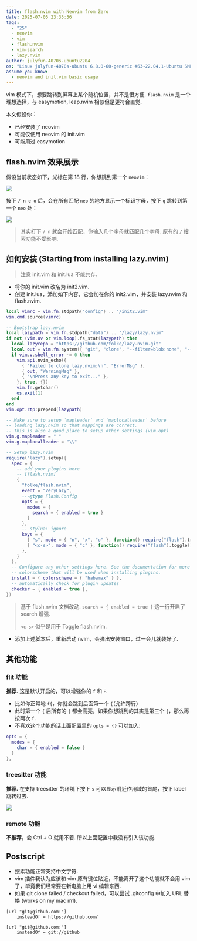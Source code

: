 ```yaml
---
title: flash.nvim with Neovim from Zero
date: 2025-07-05 23:35:56
tags:
  - "25"
  - neovim
  - vim
  - flash.nvim
  - vim-search
  - lazy.nvim
author: julyfun-4070s-ubuntu2204
os: "Linux julyfun-4070s-ubuntu 6.8.0-60-generic #63~22.04.1-Ubuntu SMP PREEMPT_DYNAMIC Tue Apr 22 19:00:15 UTC 2 x86_64 x86_64 x86_64 GNU/Linux"
assume-you-know:
  - neovim and init.vim basic usage
---
```


vim 模式下，想要跳转到屏幕上某个随机位置，并不是很方便. `flash.nvim` 是一个理想选择，与 easymotion, leap.nvim 相似但是更符合直觉.

本文假设你：
- 已经安装了 neovim
- 可能仅使用 neovim 的 init.vim
- 可能用过 easymotion

## flash.nvim 效果展示

假设当前状态如下，光标在第 18 行，你想跳到第一个 `neovim`：

![](https://how-to-1258460161.cos.ap-shanghai.myqcloud.com/how-to20250705233907.png)

按下 `/ n e o` 后，会在所有匹配 `neo` 的地方显示一个标识字母，按下 `q` 跳转到第一个 `neo` 处：

![](https://how-to-1258460161.cos.ap-shanghai.myqcloud.com/how-to20250705234039.png)

> 其实打下 `/ n` 就会开始匹配，你输入几个字母就匹配几个字母. 原有的 `/` 搜索功能不受影响.

## 如何安装 (Starting from installing lazy.nvim)

> 注意 init.vim 和 init.lua 不能共存.
- 将你的 init.vim 改名为 init2.vim.
- 创建 init.lua，添加如下内容，它会加在你的 init2.vim，并安装 lazy.nvim 和 flash.nvim.

```lua
local vimrc = vim.fn.stdpath("config") .. "/init2.vim"
vim.cmd.source(vimrc)

-- Bootstrap lazy.nvim
local lazypath = vim.fn.stdpath("data") .. "/lazy/lazy.nvim"
if not (vim.uv or vim.loop).fs_stat(lazypath) then
  local lazyrepo = "https://github.com/folke/lazy.nvim.git"
  local out = vim.fn.system({ "git", "clone", "--filter=blob:none", "--branch=stable", lazyrepo, lazypath })
  if vim.v.shell_error ~= 0 then
    vim.api.nvim_echo({
      { "Failed to clone lazy.nvim:\n", "ErrorMsg" },
      { out, "WarningMsg" },
      { "\nPress any key to exit..." },
    }, true, {})
    vim.fn.getchar()
    os.exit(1)
  end
end
vim.opt.rtp:prepend(lazypath)

-- Make sure to setup `mapleader` and `maplocalleader` before
-- loading lazy.nvim so that mappings are correct.
-- This is also a good place to setup other settings (vim.opt)
vim.g.mapleader = " "
vim.g.maplocalleader = "\\"

-- Setup lazy.nvim
require("lazy").setup({
  spec = {
    -- add your plugins here
    -- [flash.nvim]
    {
      "folke/flash.nvim",
      event = "VeryLazy",
      ---@type Flash.Config
      opts = {
        modes = {
          search = { enabled = true }
        }
      },
      -- stylua: ignore
      keys = {
        { "s", mode = { "n", "x", "o" }, function() require("flash").treesitter() end, desc = "Flash Treesitter" },
        { "<c-s>", mode = { "c" }, function() require("flash").toggle() end, desc = "Toggle Flash Search" },
      },
    }
  },
  -- Configure any other settings here. See the documentation for more details.
  -- colorscheme that will be used when installing plugins.
  install = { colorscheme = { "habamax" } },
  -- automatically check for plugin updates
  checker = { enabled = true },
})

```
> 基于 flash.nvim 文档改动. `search = { enabled = true }` 这一行开启了 search 增强.
>
> `<c-s>` 似乎是用于 Toggle flash.nvim.

- 添加上述脚本后，重新启动 nvim，会弹出安装窗口，过一会儿就装好了.

## 其他功能

### flit 功能

**推荐.** 这是默认开启的，可以增强你的 `f` 和 `F`.
- 比如你正常地 `f{`，你就会跳到后面第一个 `{`（允许跨行）
- 此时第一个 `{` 后所有的 `{` 都会高亮，如果你想跳到的其实是第三个 `{`，那么再按两次 `f`. 
- 不喜欢这个功能的话上面配置里的 `opts = {}` 可以加入:
```lua
opts = {
  modes = {
    char = { enabled = false }
  }
},
```

### treesitter 功能

**推荐.** 在支持 treesitter 的环境下按下 `s` 可以显示附近作用域的首尾，按下 label 跳转过去.

![](https://how-to-1258460161.cos.ap-shanghai.myqcloud.com/how-to20250705235815.png)

### remote 功能

**不推荐**，会 Ctrl + O 就用不着. 所以上面配置中我没有引入该功能.

## Postscript

- 搜索功能正常支持中文字符.
- vim 插件我认为应该和 vim 原有键位贴近，不能离开了这个功能就不会用 vim 了，毕竟我们经常要在新电脑上用 vi 编辑东西.
- 如果 git clone failed / checkout failed，可以尝试 .gitconfig 中加入 URL 替换 (works on my mac m1).

```gitconfig
[url "git@github.com:"]
    insteadOf = https://github.com/

[url "git@github.com:"]
    insteadOf = git://github
```


